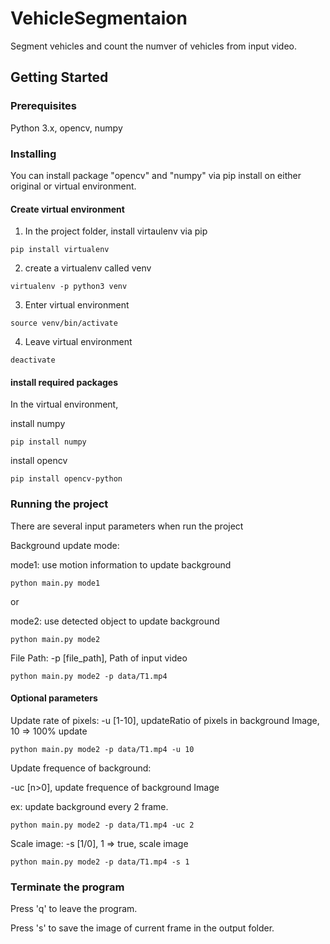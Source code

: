 # VehicleSegmentaion

Segment vehicles and count the numver of vehicles from input video.

## Getting Started

### Prerequisites

Python 3.x, opencv, numpy

### Installing

You can install package "opencv" and "numpy" via pip install on either original or virtual environment.

#### Create virtual environment

1. In the project folder, install virtaulenv via pip
```
pip install virtualenv
```

2. create a virtualenv called venv
```
virtualenv -p python3 venv
```

3. Enter virtual environment
```
source venv/bin/activate
```

4. Leave virtual environment
```
deactivate
```

#### install required packages

In the virtual environment,

install numpy
```
pip install numpy
```

install opencv
```
pip install opencv-python
```

### Running the project

There are several input parameters when run the project

Background update mode:

mode1: use motion information to update background
```
python main.py mode1
```
or

mode2: use detected object to update background
```
python main.py mode2
```

File Path:
-p [file_path], Path of input video
```
python main.py mode2 -p data/T1.mp4
```

#### Optional parameters

Update rate of pixels:
-u [1-10], updateRatio of pixels in background Image, 10 => 100% update
```
python main.py mode2 -p data/T1.mp4 -u 10
```

Update frequence of background:

-uc [n>0], update frequence of background Image

ex: update background every 2 frame.
```
python main.py mode2 -p data/T1.mp4 -uc 2
```


Scale image:
-s [1/0], 1 => true, scale image 
```
python main.py mode2 -p data/T1.mp4 -s 1
```

### Terminate the program  

Press 'q' to leave the program.

Press 's' to save the image of current frame in the output folder.



